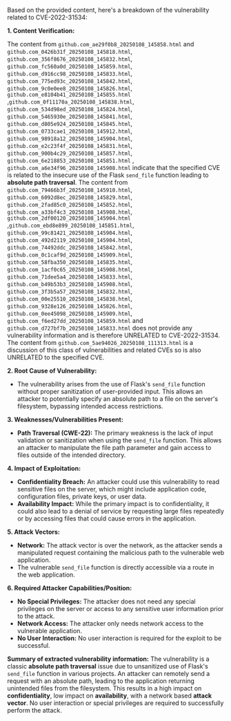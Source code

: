 Based on the provided content, here's a breakdown of the vulnerability related to CVE-2022-31534:

**1. Content Verification:**

The content from `github.com_ae29f0b8_20250108_145858.html` and `github.com_0426b31f_20250108_145818.html`, `github.com_356f8676_20250108_145832.html`, `github.com_fc560a0d_20250108_145859.html`, `github.com_d916cc98_20250108_145833.html`, `github.com_775ed93c_20250108_145842.html`, `github.com_9c0e0ee8_20250108_145826.html`, `github.com_e8104b41_20250108_145855.html` ,`github.com_0f11170a_20250108_145838.html`, `github.com_534d98ed_20250108_145824.html`, `github.com_5465930e_20250108_145841.html`, `github.com_d805e924_20250108_145845.html`, `github.com_0733cae1_20250108_145912.html`, `github.com_98918a12_20250108_145904.html`,  `github.com_e2c23f4f_20250108_145831.html`, `github.com_900b4c29_20250108_145857.html`, `github.com_6e218853_20250108_145851.html` , `github.com_a6e34f96_20250108_145908.html` indicate that the specified CVE is related to the insecure use of the Flask `send_file` function leading to **absolute path traversal**.  The content from `github.com_79466b3f_20250108_145910.html`, `github.com_6092d8ec_20250108_145829.html`, `github.com_2fad85c0_20250108_145852.html`,  `github.com_a33bf4c3_20250108_145908.html`, `github.com_2df00120_20250108_145904.html` ,`github.com_ebd8e899_20250108_145851.html`, `github.com_99c81421_20250108_145904.html`, `github.com_492d2119_20250108_145904.html`, `github.com_74492ddc_20250108_145842.html`, `github.com_0c1caf9d_20250108_145909.html`, `github.com_58fba350_20250108_145835.html`, `github.com_1acf0c65_20250108_145908.html`, `github.com_71dee5a4_20250108_145833.html`, `github.com_b49b53b3_20250108_145908.html`, `github.com_3f3b5a57_20250108_145832.html`, `github.com_00e25510_20250108_145838.html`, `github.com_9328e126_20250108_145826.html`, `github.com_0ee45098_20250108_145909.html`, `github.com_f6ed27dd_20250108_145859.html` and `github.com_d727bf7b_20250108_145833.html` does not provide any vulnerability information and is therefore UNRELATED to CVE-2022-31534. The content from `github.com_5ae94026_20250108_111313.html`  is a discussion of this class of vulnerabilities and related CVEs so is also UNRELATED to the specified CVE.
 
**2. Root Cause of Vulnerability:**

   - The vulnerability arises from the use of Flask's `send_file` function without proper sanitization of user-provided input. This allows an attacker to potentially specify an absolute path to a file on the server's filesystem, bypassing intended access restrictions.
  
**3. Weaknesses/Vulnerabilities Present:**

   - **Path Traversal (CWE-22):**  The primary weakness is the lack of input validation or sanitization when using the `send_file` function. This allows an attacker to manipulate the file path parameter and gain access to files outside of the intended directory.

**4. Impact of Exploitation:**

   - **Confidentiality Breach:** An attacker could use this vulnerability to read sensitive files on the server, which might include application code, configuration files, private keys, or user data.
   - **Availability Impact:** While the primary impact is to confidentiality, it could also lead to a denial of service by requesting large files repeatedly or by accessing files that could cause errors in the application.

**5. Attack Vectors:**

   - **Network:** The attack vector is over the network, as the attacker sends a manipulated request containing the malicious path to the vulnerable web application.
   - The vulnerable `send_file` function is directly accessible via a route in the web application. 
 
**6. Required Attacker Capabilities/Position:**

   - **No Special Privileges:** The attacker does not need any special privileges on the server or access to any sensitive user information prior to the attack.
   - **Network Access:** The attacker only needs network access to the vulnerable application.
   - **No User Interaction:** No user interaction is required for the exploit to be successful.

**Summary of extracted vulnerability information:**
The vulnerability is a classic **absolute path traversal** issue due to unsanitized use of Flask's `send_file` function in various projects. An attacker can remotely send a request with an absolute path, leading to the application returning unintended files from the filesystem. This results in a high impact on **confidentiality**, low impact on **availability**, with a network based **attack vector**. No user interaction or special privileges are required to successfully perform the attack.